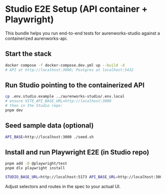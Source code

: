 # Studio E2E Setup (API container + Playwright)

This bundle helps you run end-to-end tests for aurenworks-studio against a containerized aurenworks-api.

## Start the stack
```bash
docker compose -f docker-compose.dev.yml up --build -d
# API at http://localhost:3000; Postgres at localhost:5432
```

## Run Studio pointing to the containerized API
```bash
cp .env.studio.example ../aurenworks-studio/.env.local
# ensure VITE_API_BASE_URL=http://localhost:3000
# then in the Studio repo:
pnpm dev
```

## Seed sample data (optional)
```bash
API_BASE=http://localhost:3000 ./seed.sh
```

## Install and run Playwright E2E (in Studio repo)
```bash
pnpm add -D @playwright/test
pnpm dlx playwright install

STUDIO_BASE_URL=http://localhost:5173 API_BASE_URL=http://localhost:3000   pnpm playwright test tests/e2e/edit-component-concurrency.spec.ts
```
Adjust selectors and routes in the spec to your actual UI.
